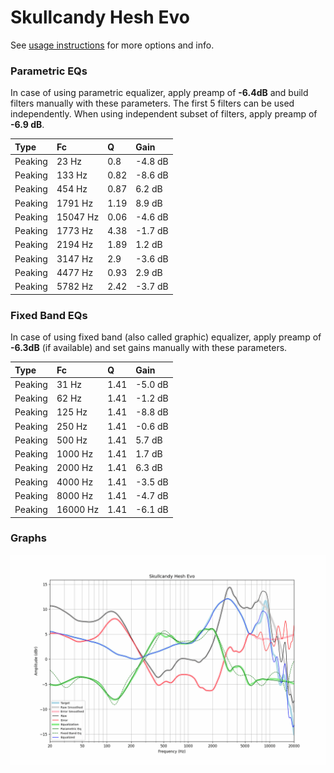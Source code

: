 # Skullcandy Hesh Evo
See [usage instructions](https://github.com/jaakkopasanen/AutoEq#usage) for more options and info.

### Parametric EQs
In case of using parametric equalizer, apply preamp of **-6.4dB** and build filters manually
with these parameters. The first 5 filters can be used independently.
When using independent subset of filters, apply preamp of **-6.9 dB**.

| Type    | Fc       |    Q | Gain    |
|:--------|:---------|:-----|:--------|
| Peaking | 23 Hz    | 0.8  | -4.8 dB |
| Peaking | 133 Hz   | 0.82 | -8.6 dB |
| Peaking | 454 Hz   | 0.87 | 6.2 dB  |
| Peaking | 1791 Hz  | 1.19 | 8.9 dB  |
| Peaking | 15047 Hz | 0.06 | -4.6 dB |
| Peaking | 1773 Hz  | 4.38 | -1.7 dB |
| Peaking | 2194 Hz  | 1.89 | 1.2 dB  |
| Peaking | 3147 Hz  | 2.9  | -3.6 dB |
| Peaking | 4477 Hz  | 0.93 | 2.9 dB  |
| Peaking | 5782 Hz  | 2.42 | -3.7 dB |

### Fixed Band EQs
In case of using fixed band (also called graphic) equalizer, apply preamp of **-6.3dB**
(if available) and set gains manually with these parameters.

| Type    | Fc       |    Q | Gain    |
|:--------|:---------|:-----|:--------|
| Peaking | 31 Hz    | 1.41 | -5.0 dB |
| Peaking | 62 Hz    | 1.41 | -1.2 dB |
| Peaking | 125 Hz   | 1.41 | -8.8 dB |
| Peaking | 250 Hz   | 1.41 | -0.6 dB |
| Peaking | 500 Hz   | 1.41 | 5.7 dB  |
| Peaking | 1000 Hz  | 1.41 | 1.7 dB  |
| Peaking | 2000 Hz  | 1.41 | 6.3 dB  |
| Peaking | 4000 Hz  | 1.41 | -3.5 dB |
| Peaking | 8000 Hz  | 1.41 | -4.7 dB |
| Peaking | 16000 Hz | 1.41 | -6.1 dB |

### Graphs
![](./Skullcandy%20Hesh%20Evo.png)